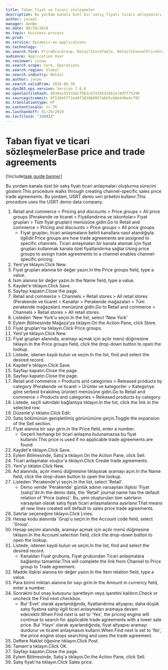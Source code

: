 ```yaml
---
title: Taban fiyat ve ticari sözleşmeler
description: Bu yordam kanala özel bir satış fiyatı ticari anlaşmaları oluşturma sürecini gösterir.
author: josaw1
manager: AnnBe
ms.date: 08/29/2018
ms.topic: business-process
ms.prod: ''
ms.service: dynamics-ax-applications
ms.technology: ''
ms.search.form: PriceDiscGroup, RetailStoreTable, RetailChannelPriceGroup, EcoResProductDetailsExtended, PriceDiscAdmTable, PriceDiscAdm
audience: Application User
ms.reviewer: josaw
ms.search.scope: Core, Operations
ms.search.region: Global
ms.search.industry: Retail
ms.author: josaw
ms.search.validFrom: 2016-06-30
ms.dyn365.ops.version: Version 7.0.0
ms.openlocfilehash: 4830ac553318cfbb3cb74395d1662e74dff75290
ms.sourcegitcommit: 0f530e5f72a40f383868957a6b5cb0e446e4c795
ms.translationtype: HT
ms.contentlocale: tr-TR
ms.lasthandoff: 01/29/2019
ms.locfileid: "320432"
---
```

# <a name="base-price-and-trade-agreements"></a><span data-ttu-id="beecc-103">Taban fiyat ve ticari sözleşmeler</span><span class="sxs-lookup"><span data-stu-id="beecc-103">Base price and trade agreements</span></span>

[!include[task guide banner](../includes/task-guide-banner.md)]

<span data-ttu-id="beecc-104">Bu yordam kanala özel bir satış fiyatı ticari anlaşmaları oluşturma sürecini gösterir.</span><span class="sxs-lookup"><span data-stu-id="beecc-104">This procedure walks through creating channel-specific sales price trade agreements.</span></span> <span data-ttu-id="beecc-105">Bu yordam, USRT demo veri şirketini kullanır.</span><span class="sxs-lookup"><span data-stu-id="beecc-105">This procedure uses the USRT demo data company.</span></span>

1. <span data-ttu-id="beecc-106">Retail and commerce > Pricing and discounts > Price groups > All price groups (Perakende ve ticaret > Fiyatlandırma ve iskontolar> Fiyat grupları > Tüm fiyat grupları) menüsüne gidin.</span><span class="sxs-lookup"><span data-stu-id="beecc-106">Go to Retail and commerce > Pricing and discounts > Price groups > All price groups.</span></span>
    * <span data-ttu-id="beecc-107">Fiyat grupları, ticari anlaşmaların belirli kanallara nasıl atandığıyla ilgilidir.</span><span class="sxs-lookup"><span data-stu-id="beecc-107">Price groups are how trade agreements are assigned to specific channels.</span></span> <span data-ttu-id="beecc-108">Ticari anlaşmaları bir kanala atamak için fiyat grupları kullanmak kanala özel fiyatlandırma sağlar.</span><span class="sxs-lookup"><span data-stu-id="beecc-108">Using price groups to assign trade agreements to a channel enables channel-specific pricing.</span></span>  
2. <span data-ttu-id="beecc-109">Yeni'ye tıklayın.</span><span class="sxs-lookup"><span data-stu-id="beecc-109">Click New.</span></span>
3. <span data-ttu-id="beecc-110">Fiyat grupları alanına bir değer yazın.</span><span class="sxs-lookup"><span data-stu-id="beecc-110">In the Price groups field, type a value.</span></span>
4. <span data-ttu-id="beecc-111">İsim alanına bir değer yazın.</span><span class="sxs-lookup"><span data-stu-id="beecc-111">In the Name field, type a value.</span></span>
5. <span data-ttu-id="beecc-112">Kaydet'e tıklayın.</span><span class="sxs-lookup"><span data-stu-id="beecc-112">Click Save.</span></span>
6. <span data-ttu-id="beecc-113">Sayfayı kapatın.</span><span class="sxs-lookup"><span data-stu-id="beecc-113">Close the page.</span></span>
7. <span data-ttu-id="beecc-114">Retail and commerce > Channels > Retail stores > All retail stores (Perakende ve ticaret > Kanallar > Perakende mağazaları > Tüm perakende mağazaları) menüsüne gidin.</span><span class="sxs-lookup"><span data-stu-id="beecc-114">Go to Retail and commerce > Channels > Retail stores > All retail stores.</span></span>
8. <span data-ttu-id="beecc-115">Listeden 'New York'u seçin.</span><span class="sxs-lookup"><span data-stu-id="beecc-115">In the list, select 'New York'</span></span>
9. <span data-ttu-id="beecc-116">Eylem Bölmesinde Mağaza'ya tıklayın.</span><span class="sxs-lookup"><span data-stu-id="beecc-116">On the Action Pane, click Store.</span></span>
10. <span data-ttu-id="beecc-117">Fiyat grupları'na tıklayın.</span><span class="sxs-lookup"><span data-stu-id="beecc-117">Click Price groups.</span></span>
11. <span data-ttu-id="beecc-118">Yeni'ye tıklayın.</span><span class="sxs-lookup"><span data-stu-id="beecc-118">Click New.</span></span>
12. <span data-ttu-id="beecc-119">Fiyat grupları alanında, aramayı açmak için açılır menü düğmesine tıklayın.</span><span class="sxs-lookup"><span data-stu-id="beecc-119">In the Price groups field, click the drop-down button to open the lookup.</span></span>
13. <span data-ttu-id="beecc-120">Listede, istenen kaydı bulun ve seçin.</span><span class="sxs-lookup"><span data-stu-id="beecc-120">In the list, find and select the desired record.</span></span>
14. <span data-ttu-id="beecc-121">Kaydet'e tıklayın.</span><span class="sxs-lookup"><span data-stu-id="beecc-121">Click Save.</span></span>
15. <span data-ttu-id="beecc-122">Sayfayı kapatın.</span><span class="sxs-lookup"><span data-stu-id="beecc-122">Close the page.</span></span>
16. <span data-ttu-id="beecc-123">Sayfayı kapatın.</span><span class="sxs-lookup"><span data-stu-id="beecc-123">Close the page.</span></span>
17. <span data-ttu-id="beecc-124">Retail and commerce > Products and categories > Released products by category (Perakende ve ticaret > Ürünler ve kategoriler > Kategoriye göre serbest bırakılmış ürünler) menüsüne gidin.</span><span class="sxs-lookup"><span data-stu-id="beecc-124">Go to Retail and commerce > Products and categories > Released products by category.</span></span>
18. <span data-ttu-id="beecc-125">Listede, seçili satırdaki bağlantıya tıklayın.</span><span class="sxs-lookup"><span data-stu-id="beecc-125">In the list, click the link in the selected row.</span></span>
19. <span data-ttu-id="beecc-126">Düzenle'yi tıklatın.</span><span class="sxs-lookup"><span data-stu-id="beecc-126">Click Edit.</span></span>
20. <span data-ttu-id="beecc-127">Satış bölümünün genişletilmiş görünümüne geçin.</span><span class="sxs-lookup"><span data-stu-id="beecc-127">Toggle the expansion of the Sell section.</span></span>
21. <span data-ttu-id="beecc-128">Fiyat alanına bir sayı girin.</span><span class="sxs-lookup"><span data-stu-id="beecc-128">In the Price field, enter a number.</span></span>
    * <span data-ttu-id="beecc-129">Geçerli herhangi bir ticari anlaşma bulunamazsa bu fiyat kullanılır.</span><span class="sxs-lookup"><span data-stu-id="beecc-129">This price is used if no applicable trade agreements are found.</span></span>  
22. <span data-ttu-id="beecc-130">Kaydet'e tıklayın.</span><span class="sxs-lookup"><span data-stu-id="beecc-130">Click Save.</span></span>
23. <span data-ttu-id="beecc-131">Eylem Bölmesinde, Satış'a tıklayın.</span><span class="sxs-lookup"><span data-stu-id="beecc-131">On the Action Pane, click Sell.</span></span>
24. <span data-ttu-id="beecc-132">Ticari anlaşmalar oluştur'a tıklayın.</span><span class="sxs-lookup"><span data-stu-id="beecc-132">Click Create trade agreements.</span></span>
25. <span data-ttu-id="beecc-133">Yeni'yi tıklatın.</span><span class="sxs-lookup"><span data-stu-id="beecc-133">Click New.</span></span>
26. <span data-ttu-id="beecc-134">Ad alanında, açılır menü düğmesine tıklayarak aramayı açın.</span><span class="sxs-lookup"><span data-stu-id="beecc-134">In the Name field, click the drop-down button to open the lookup.</span></span>
27. <span data-ttu-id="beecc-135">Listeden 'Perakende'yi seçin.</span><span class="sxs-lookup"><span data-stu-id="beecc-135">In the list, select 'Retail'.</span></span>
    * <span data-ttu-id="beecc-136">Demo veride 'Perakende' günlük adının varsayılan ilişkisi 'Fiyat (satış)'dır.</span><span class="sxs-lookup"><span data-stu-id="beecc-136">In the demo data, the 'Retail' journal name has the default relation of 'Price (sales)'.</span></span> <span data-ttu-id="beecc-137">Bu, yeni oluşturulan tüm satırların varsayılan olarak satış fiyatı ticari anlaşmalarına ayarlanır.</span><span class="sxs-lookup"><span data-stu-id="beecc-137">That means all new lines created will default to sales price trade agreements.</span></span>  
28. <span data-ttu-id="beecc-138">Satırlar seçeneğine tıklayın.</span><span class="sxs-lookup"><span data-stu-id="beecc-138">Click Lines.</span></span>
29. <span data-ttu-id="beecc-139">Hesap kodu alanında 'Grup'u seçin.</span><span class="sxs-lookup"><span data-stu-id="beecc-139">In the Account code field, select 'Group'.</span></span>
30. <span data-ttu-id="beecc-140">Hesap seçimi alanında, aramayı açmak için açılır menü düğmesine tıklayın.</span><span class="sxs-lookup"><span data-stu-id="beecc-140">In the Account selection field, click the drop-down button to open the lookup.</span></span>
31. <span data-ttu-id="beecc-141">Listede, istenen kaydı bulun ve seçin.</span><span class="sxs-lookup"><span data-stu-id="beecc-141">In the list, find and select the desired record.</span></span>
    * <span data-ttu-id="beecc-142">Kanaldan Fiyat grubuna, Fiyat grubundan Ticari anlaşmalara bağlantıyı tamamlar.</span><span class="sxs-lookup"><span data-stu-id="beecc-142">This will complete the link from Channel to Price group to Trade agreement.</span></span>  
32. <span data-ttu-id="beecc-143">Madde ilişkisi alanına bir değer yazın.</span><span class="sxs-lookup"><span data-stu-id="beecc-143">In the Item relation field, type a value.</span></span>
33. <span data-ttu-id="beecc-144">Para birimi miktarı alanına bir sayı girin.</span><span class="sxs-lookup"><span data-stu-id="beecc-144">In the Amount in currency field, enter a number.</span></span>
34. <span data-ttu-id="beecc-145">Sonrakini bul onay kutusunu işaretleyin veya işaretini kaldırın.</span><span class="sxs-lookup"><span data-stu-id="beecc-145">Check or uncheck the Find next checkbox.</span></span>
    * <span data-ttu-id="beecc-146">Bul 'Evet' olarak ayarlandığında, fiyatlandırma altyapısı, daha düşük satış fiyatına sahip ilgili ticari anlaşmaları aramaya devam edecektir.</span><span class="sxs-lookup"><span data-stu-id="beecc-146">When Find next is set to 'Yes', the pricing engine will continue to search for applicable trade agreements with a lower sale price.</span></span> <span data-ttu-id="beecc-147">Bul 'Hayır' olarak ayarlandığında, fiyat altyapısı aramayı durdurur ve ticaret anlaşmasını kullanır.</span><span class="sxs-lookup"><span data-stu-id="beecc-147">When Find next is set to 'No', the price engine stops searching and uses the trade agreement.</span></span>  
35. <span data-ttu-id="beecc-148">Deftere Naklet öğesine tıklayın.</span><span class="sxs-lookup"><span data-stu-id="beecc-148">Click Post.</span></span>
36. <span data-ttu-id="beecc-149">Tamam'a tıklayın.</span><span class="sxs-lookup"><span data-stu-id="beecc-149">Click OK.</span></span>
37. <span data-ttu-id="beecc-150">Sayfayı kapatın.</span><span class="sxs-lookup"><span data-stu-id="beecc-150">Close the page.</span></span>
38. <span data-ttu-id="beecc-151">Eylem Bölmesinde, Satış'a tıklayın.</span><span class="sxs-lookup"><span data-stu-id="beecc-151">On the Action Pane, click Sell.</span></span>
39. <span data-ttu-id="beecc-152">Satış fiyatı'na tıklayın.</span><span class="sxs-lookup"><span data-stu-id="beecc-152">Click Sales price.</span></span>

